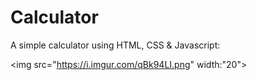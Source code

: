 # Calculator
A simple calculator using HTML, CSS &amp; Javascript:

<img src="https://i.imgur.com/qBk94LI.png" width:"20">
